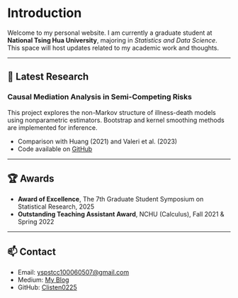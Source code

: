 # Introduction

Welcome to my personal website. I am currently a graduate student at **National Tsing Hua University**, majoring in *Statistics and Data Science*. This space will host updates related to my academic work and thoughts.

---

## 📘 Latest Research

### Causal Mediation Analysis in Semi-Competing Risks

This project explores the non-Markov structure of illness-death models using nonparametric estimators. Bootstrap and kernel smoothing methods are implemented for inference.

- Comparison with Huang (2021) and Valeri et al. (2023)
- Code available on [GitHub](https://github.com/Clisten0225)

---

## 🏆 Awards

- **Award of Excellence**, The 7th Graduate Student Symposium on Statistical Research, 2025  
- **Outstanding Teaching Assistant Award**, NCHU (Calculus), Fall 2021 & Spring 2022

---

## 📫 Contact

- Email: yspstcc100060507@gmail.com  
- Medium: [My Blog](https://medium.com/@yspstcc100060507)  
- GitHub: [Clisten0225](https://github.com/Clisten0225)
